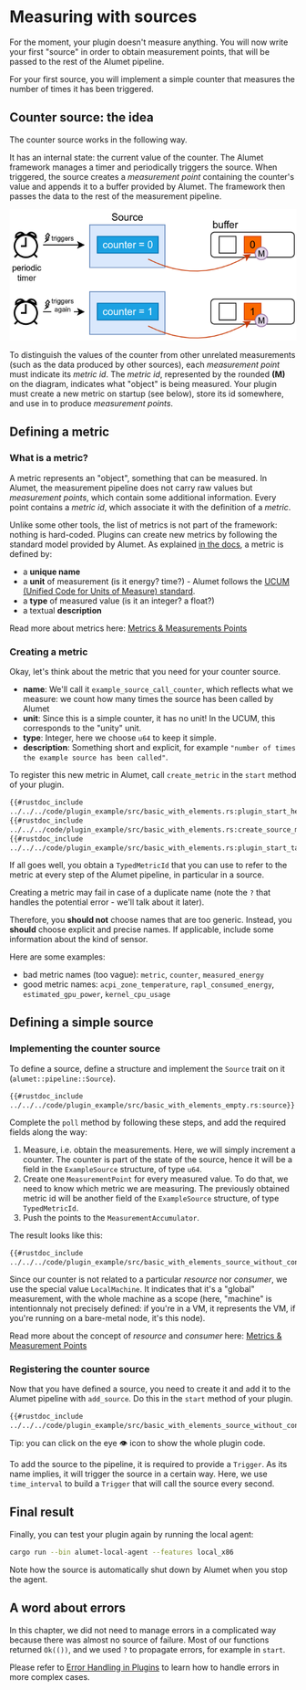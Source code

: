 # Measuring with sources

For the moment, your plugin doesn't measure anything.
You will now write your first "source" in order to obtain measurement points, that will be passed to the rest of the Alumet pipeline.

For your first source, you will implement a simple counter that measures the number of times it has been triggered.

## Counter source: the idea

The counter source works in the following way.

It has an internal state: the current value of the counter.
The Alumet framework manages a timer and periodically triggers the source.
When triggered, the source creates a _measurement point_ containing the counter's value and appends it to a buffer provided by Alumet.
The framework then passes the data to the rest of the measurement pipeline.

![](../../resources/diagrams/plugin-tutorial/counter-source.png)

To distinguish the values of the counter from other unrelated measurements (such as the data produced by other sources), each _measurement point_ must indicate its _metric id_.
The _metric id_, represented by the rounded **(M)** on the diagram, indicates what "object" is being measured.
Your plugin must create a new metric on startup (see below), store its id somewhere, and use in to produce _measurement points_.

## Defining a metric

### What is a metric?

A metric represents an "object", something that can be measured. In Alumet, the measurement pipeline does not carry raw values but _measurement points_, which contain some additional information. Every point contains a _metric id_, which associate it with the definition of a _metric_.

Unlike some other tools, the list of metrics is not part of the framework: nothing is hard-coded. Plugins can create new metrics by following the standard model provided by Alumet. As explained [in the docs](https://docs.rs/alumet/latest/alumet/metrics), a metric is defined by:
- a **unique name**
- a **unit** of measurement (is it energy? time?) - Alumet follows the [UCUM (Unified Code for Units of Measure) standard](https://ucum.org/ucum).
- a **type** of measured value (is it an integer? a float?)
- a textual **description**

Read more about metrics here: [Metrics & Measurements Points](../metrics_measurements.md)

### Creating a metric

Okay, let's think about the metric that you need for your counter source.

- **name**: We'll call it `example_source_call_counter`, which reflects what we measure: we count how many times the source has been called by Alumet
- **unit**: Since this is a simple counter, it has no unit! In the UCUM, this corresponds to the "unity" unit.
- **type**: Integer, here we choose `u64` to keep it simple.
- **description**: Something short and explicit, for example `"number of times the example source has been called"`.

To register this new metric in Alumet, call `create_metric` in the `start` method of your plugin.

```rust,ignore 
{{#rustdoc_include ../../../code/plugin_example/src/basic_with_elements.rs:plugin_start_head}}
{{#rustdoc_include ../../../code/plugin_example/src/basic_with_elements.rs:create_source_metric}}
{{#rustdoc_include ../../../code/plugin_example/src/basic_with_elements.rs:plugin_start_tail}}
```

If all goes well, you obtain a `TypedMetricId` that you can use to refer to the metric at every step of the Alumet pipeline, in particular in a source.

<div class="warning">

Creating a metric may fail in case of a duplicate name (note the `?` that handles the potential error - we'll talk about it later).

Therefore, you **should not** choose names that are too generic.
Instead, you **should** choose explicit and precise names.
If applicable, include some information about the kind of sensor.

Here are some examples:
- bad metric names (too vague): `metric`, `counter`, `measured_energy`
- good metric names: `acpi_zone_temperature`, `rapl_consumed_energy`, `estimated_gpu_power`, `kernel_cpu_usage`
</div>

## Defining a simple source

### Implementing the counter source

To define a source, define a structure and implement the `Source` trait on it (`alumet::pipeline::Source`).

```rust,ignore
{{#rustdoc_include ../../../code/plugin_example/src/basic_with_elements_empty.rs:source}}
```

Complete the `poll` method by following these steps, and add the required fields along the way:
1. Measure, i.e. obtain the measurements.
    Here, we will simply increment a counter. The counter is part of the state of the source, hence it will be a field in the `ExampleSource` structure, of type `u64`.
2. Create one `MeasurementPoint` for every measured value.
    To do that, we need to know which metric we are measuring. The previously obtained metric id will be another field of the `ExampleSource` structure, of type `TypedMetricId`.
3. Push the points to the `MeasurementAccumulator`.

The result looks like this:
```rust,ignore
{{#rustdoc_include ../../../code/plugin_example/src/basic_with_elements_source_without_config.rs:source}}
```

Since our counter is not related to a particular _resource_ nor _consumer_, we use the special value `LocalMachine`.
It indicates that it's a "global" measurement, with the whole machine as a scope (here, "machine" is intentionnaly not precisely defined: if you're in a VM, it represents the VM, if you're running on a bare-metal node, it's this node).

Read more about the concept of _resource_ and _consumer_ here: [Metrics & Measurement Points](../metrics_measurements.md)

### Registering the counter source

Now that you have defined a source, you need to create it and add it to the Alumet pipeline with `add_source`.
Do this in the `start` method of your plugin.

```rust,ignore
{{#rustdoc_include ../../../code/plugin_example/src/basic_with_elements_source_without_config.rs:plugin_start}}
```

Tip: you can click on the eye 👁️ icon to show the whole plugin code.

To add the source to the pipeline, it is required to provide a `Trigger`.
As its name implies, it will trigger the source in a certain way.
Here, we use `time_interval` to build a `Trigger` that will call the source every second.

## Final result

Finally, you can test your plugin again by running the local agent:
```sh
cargo run --bin alumet-local-agent --features local_x86
```

Note how the source is automatically shut down by Alumet when you stop the agent.

## A word about errors

In this chapter, we did not need to manage errors in a complicated way because there was almost no source of failure.
Most of our functions returned `Ok(())`, and we used `?` to propagate errors, for example in `start`.

Please refer to [Error Handling in Plugins](../error_handling.md) to learn how to handle errors in more complex cases.
